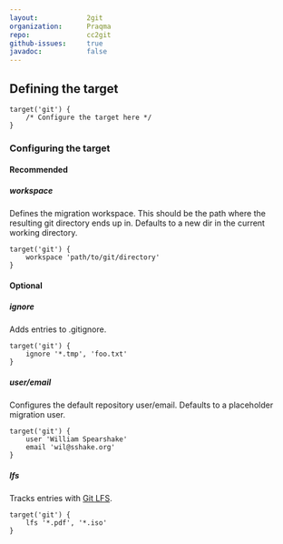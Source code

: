 ```yaml
---
layout:            2git
organization:      Praqma
repo:              cc2git
github-issues:     true
javadoc:           false
---
```


## Defining the target

```
target('git') {
    /* Configure the target here */
}
```

### Configuring the target

#### Recommended

##### workspace

Defines the migration workspace. This should be the path where the resulting git directory ends up in.
Defaults to a new dir in the current working directory.

```
target('git') {
    workspace 'path/to/git/directory'
}
```

#### Optional

##### ignore

Adds entries to .gitignore.

```
target('git') {
    ignore '*.tmp', 'foo.txt'
}
```

##### user/email

Configures the default repository user/email.
Defaults to a placeholder migration user.

```
target('git') {
    user 'William Spearshake'
    email 'wil@sshake.org'
}
```

##### lfs

Tracks entries with [Git LFS](https://git-lfs.github.com/).

```
target('git') {
    lfs '*.pdf', '*.iso'
}
```
